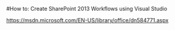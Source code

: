 ﻿#How to: Create SharePoint 2013 Workflows using Visual Studio

https://msdn.microsoft.com/EN-US/library/office/dn584771.aspx








